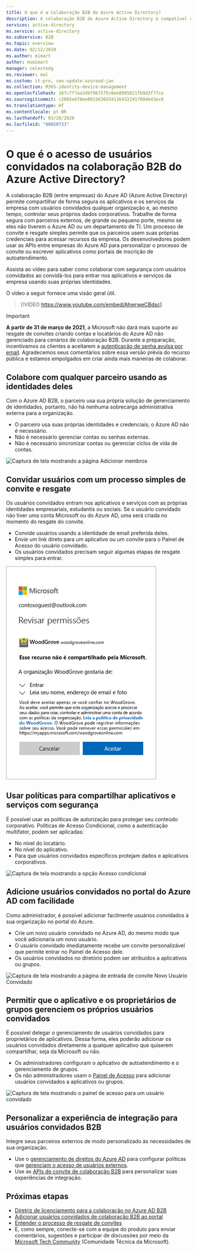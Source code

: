 ```yaml
---
title: O que é a Colaboração B2B do Azure Active Directory?
description: A colaboração B2B do Azure Active Directory é compatível com o acesso de usuários convidados. Dessa maneira, é possível compartilhar recursos com segurança e colaborar com parceiros externos.
services: active-directory
ms.service: active-directory
ms.subservice: B2B
ms.topic: overview
ms.date: 02/12/2020
ms.author: mimart
author: msmimart
manager: celestedg
ms.reviewer: mal
ms.custom: it-pro, seo-update-azuread-jan
ms.collection: M365-identity-device-management
ms.openlocfilehash: 167c7f7aa3dbf967575c0ee8905821fb9d3f77ce
ms.sourcegitcommit: c2065e6f0ee0919d36554116432241760de43ec8
ms.translationtype: HT
ms.contentlocale: pt-BR
ms.lasthandoff: 03/26/2020
ms.locfileid: "80050733"
---
```

# <a name="what-is-guest-user-access-in-azure-active-directory-b2b"></a>O que é o acesso de usuários convidados na colaboração B2B do Azure Active Directory?

A colaboração B2B (entre empresas) do Azure AD (Azure Active Directory) permite compartilhar de forma segura os aplicativos e os serviços da empresa com usuários convidados qualquer organização e, ao mesmo tempo, controlar seus próprios dados corporativos. Trabalhe de forma segura com parceiros externos, de grande ou pequeno porte, mesmo se eles não tiverem o Azure AD ou um departamento de TI. Um processo de convite e resgate simples permite que os parceiros usem suas próprias credenciais para acessar recursos da empresa. Os desenvolvedores podem usar as APIs entre empresas do Azure AD para personalizar o processo de convite ou escrever aplicativos como portais de inscrição de autoatendimento.

Assista ao vídeo para saber como colaborar com segurança com usuários convidados ao convidá-los para entrar nos aplicativos e serviços da empresa usando suas próprias identidades.

O vídeo a seguir fornece uma visão geral útil.

>[!VIDEO https://www.youtube.com/embed/AhwrweCBdsc]

   > [!IMPORTANT]
   > **A partir de 31 de março de 2021**, a Microsoft não dará mais suporte ao resgate de convites criando contas e locatários do Azure AD não gerenciado para cenários de colaboração B2B. Durante a preparação, incentivamos os clientes a aceitarem a [autenticação de senha avulsa por email](one-time-passcode.md). Agradecemos seus comentários sobre essa versão prévia do recurso pública e estamos empolgados em criar ainda mais maneiras de colaborar.

## <a name="collaborate-with-any-partner-using-their-identities"></a>Colabore com qualquer parceiro usando as identidades deles

Com o Azure AD B2B, o parceiro usa sua própria solução de gerenciamento de identidades, portanto, não há nenhuma sobrecarga administrativa externa para a organização.

- O parceiro usa suas próprias identidades e credenciais; o Azure AD não é necessário.
- Não é necessário gerenciar contas ou senhas externas.
- Não é necessário sincronizar contas ou gerenciar ciclos de vida de contas.  

![Captura de tela mostrando a página Adicionar membros](media/what-is-b2b/add-member.png)

## <a name="invite-guest-users-with-a-simple-invitation-and-redemption-process"></a>Convidar usuários com um processo simples de convite e resgate

Os usuários convidados entram nos aplicativos e serviços com as próprias identidades empresariais, estudantis ou sociais. Se o usuário convidado não tiver uma conta Microsoft ou do Azure AD, uma será criada no momento do resgate do convite. 

- Convide usuários usando a identidade de email preferida deles.
- Envie um link direto para um aplicativo ou um convite para o Painel de Acesso do usuário convidado.
- Os usuários convidados precisam seguir algumas etapas de resgate simples para entrar.

![Captura de tela mostrando a página Analisar as permissões](media/what-is-b2b/consentscreen.png)

## <a name="use-policies-to-securely-share-your-apps-and-services"></a>Usar políticas para compartilhar aplicativos e serviços com segurança

É possível usar as políticas de autorização para proteger seu conteúdo corporativo. Políticas de Acesso Condicional, como a autenticação multifator, podem ser aplicadas:

- No nível do locatário.
- No nível do aplicativo.
- Para que usuários convidados específicos protejam dados e aplicativos corporativos.

![Captura de tela mostrando a opção Acesso condicional](media/what-is-b2b/tutorial-mfa-policy-2.png)


## <a name="easily-add-guest-users-in-the-azure-ad-portal"></a>Adicione usuários convidados no portal do Azure AD com facilidade

Como administrador, é possível adicionar facilmente usuários convidados à sua organização no portal do Azure.

- Crie um novo usuário convidado no Azure AD, do mesmo modo que você adicionaria um novo usuário.
- O usuário convidado imediatamente recebe um convite personalizável que permite entrar no Painel de Acesso dele.
- Os usuários convidados no diretório podem ser atribuídos a aplicativos ou grupos.  

![Captura de tela mostrando a página de entrada de convite Novo Usuário Convidado](media/what-is-b2b/add-a-b2b-user-to-azure-portal.png)

## <a name="let-application-and-group-owners-manage-their-own-guest-users"></a>Permitir que o aplicativo e os proprietários de grupos gerenciem os próprios usuários convidados

É possível delegar o gerenciamento de usuários convidados para proprietários de aplicativos. Dessa forma, eles poderão adicionar os usuários convidados diretamente a qualquer aplicativo que quiserem compartilhar, seja da Microsoft ou não.

- Os administradores configuram o aplicativo de autoatendimento e o gerenciamento de grupos.
- Os não administradores usam o [Painel de Acesso](https://myapps.microsoft.com) para adicionar usuários convidados a aplicativos ou grupos.

![Captura de tela mostrando o painel de acesso para um usuário convidado](media/what-is-b2b/access-panel-manage-app.png)

## <a name="customize-the-onboarding-experience-for-b2b-guest-users"></a>Personalizar a experiência de integração para usuários convidados B2B

Integre seus parceiros externos de modo personalizado às necessidades de sua organização.

- Use o [gerenciamento de direitos do Azure AD](https://docs.microsoft.com/azure/active-directory/governance/entitlement-management-overview) para configurar políticas que [gerenciam o acesso de usuários externos](https://docs.microsoft.com/azure/active-directory/governance/entitlement-management-external-users#how-access-works-for-external-users).
- Use as [APIs de convite de colaboração B2B](https://developer.microsoft.com/graph/docs/api-reference/v1.0/resources/invitation) para personalizar suas experiências de integração.

## <a name="next-steps"></a>Próximas etapas

- [Diretriz de licenciamento para a colaboração no Azure AD B2B](licensing-guidance.md)
- [Adicionar usuários convidados de colaboração B2B ao portal](add-users-administrator.md)
- [Entender o processo de resgate de convites](redemption-experience.md)
- E, como sempre, conecte-se com a equipe do produto para enviar comentários, sugestões e participar de discussões por meio da [Microsoft Tech Community](https://techcommunity.microsoft.com/t5/Azure-Active-Directory-B2B/bd-p/AzureAD_B2b) (Comunidade Técnica da Microsoft).
